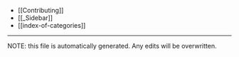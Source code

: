 * [[Contributing]]
* [[_Sidebar]]
* [[index-of-categories]]

*****
NOTE: this file is automatically generated. Any edits will be overwritten.

